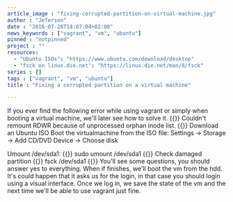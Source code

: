 ```yaml
---
article_image : "fixing-corrupted-partition-on-virtual-machine.jpg"
author : "Jeferson"
date : "2016-07-28T14:07:04+02:00"
news_keywords : ["vagrant", "vm", "ubuntu"]
pinned : "notpinned"
project : ""
resources:
  - "Ubuntu ISOs": "https://www.ubuntu.com/download/desktop"
  - "fsck on linux.die.net": "https://linux.die.net/man/8/fsck"
series : []
tags : ["vagrant", "vm", "ubuntu"]
title : "Fixing a corrupted partition on a virtual machine"

---
```


If you ever find the following error while using vagrant or simply when booting a virtual machine, we'll later see how to solve it.
{{<highlight sh>}}
Couldn't remount RDWR because of unprocessed orphan inode list.
{{</highlight>}}
Download an Ubuntu ISO
Boot the virtualmachine from the ISO file: Settings -> Storage -> Add CD/DVD Device -> Choose disk

<!--more-->

Umount /dev/sda1:
{{<highlight sh>}}
sudo umount /dev/sda1
{{</highlight>}}
Check damaged partition
{{<highlight sh>}}
fsck /dev/sda1
{{</highlight>}}
You'll see some questions, you should answer yes to everything. When if finishes, we'll boot the vm from the hdd. It's could happen that it asks us for the login, in that case you should login using a visual interface. Once we log in, we save the state of the vm and the next time we'll be able to use vagrant just fine.
